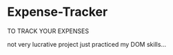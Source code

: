 # Expense-Tracker
TO TRACK YOUR EXPENSES



not very lucrative project just practiced my DOM skills...
